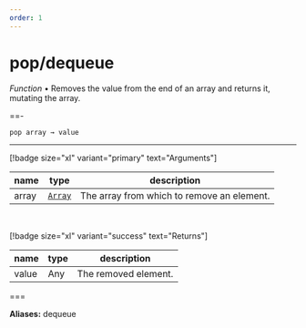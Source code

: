 ```yaml
---
order: 1
---
```

# pop/dequeue

_Function_ &bull; Removes the value from the end of an array and returns it, mutating the array.


==- <pre><code>pop array &rarr; value</code></pre>
<hr>

[!badge size="xl" variant="primary" text="Arguments"]

| name | type | description |
|------|------|-------------|
|array|[`Array`][Array]|The array from which to remove an element.|

<br>

[!badge size="xl" variant="success" text="Returns"]

| name | type | description |
|------|------|-------------|
|value|Any|The removed element.|



===

**Aliases:**
dequeue


[Array]: https://developer.mozilla.org/en-US/docs/Web/JavaScript/Reference/Global_Objects/Array
